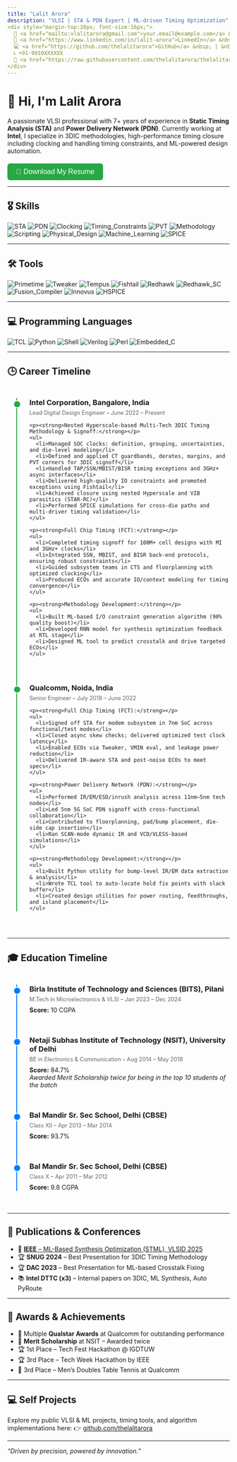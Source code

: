 ```yaml
---
title: "Lalit Arora"
description: "VLSI | STA & PDN Expert | ML-driven Timing Optimization"
<div style="margin-top:20px; font-size:16px;">
  📧 <a href="mailto:vlalitarora@gmail.com">your.email@example.com</a> &nbsp; | &nbsp;
  🔗 <a href="https://www.linkedin.com/in/lalit-arora">LinkedIn</a> &nbsp; | &nbsp;
  💻 <a href="https://github.com/thelalitarora">GitHub</a> &nbsp; | &nbsp;
  📞 +91-9910XXXXXX
  📄 <a href="https://raw.githubusercontent.com/thelalitarora/thelalitarora.github.io/main/RESUME.pdf">Download Resume</a>
</div>
---
```


# 👋 Hi, I'm Lalit Arora

A passionate VLSI professional with 7+ years of experience in **Static Timing Analysis (STA)** and **Power Delivery Network (PDN)**. Currently working at **Intel**, I specialize in 3DIC methodologies, high-performance timing closure including clocking and handling timing constraints, and ML-powered design automation. 

<div style="margin-top:20px;">
  <a href="https://raw.githubusercontent.com/thelalitarora/thelalitarora.github.io/main/RESUME.pdf" target="_blank" style="text-decoration:none;">
    <button style="padding: 10px 20px; background-color:#28a745; color:white; border:none; border-radius:6px; font-size:16px;">
      📄 Download My Resume
    </button>
  </a>
</div>

---

## 🎖️ Skills

![STA](https://img.shields.io/badge/STA-Expert-brightgreen)
![PDN](https://img.shields.io/badge/PDN-Expert-brightgreen)
![Clocking](https://img.shields.io/badge/Clocking-Expert-brightgreen)
![Timing_Constraints](https://img.shields.io/badge/Timing_Constraints-Expert-brightgreen)
![PVT](https://img.shields.io/badge/PVT-Advanced-blue)
![Methodology](https://img.shields.io/badge/Methodology-Advanced-blue)
![Scripting](https://img.shields.io/badge/Scripting-Advanced-blue)
![Physical_Design](https://img.shields.io/badge/Physical_Design-Intermediate-yellow)
![Machine_Learning](https://img.shields.io/badge/ML_in_VLSI-Intermediate-yellow)
![SPICE](https://img.shields.io/badge/SPICE-Intermediate-yellow)

---

## 🛠️ Tools

![Primetime](https://img.shields.io/badge/Primetime-Expert-brightgreen)
![Tweaker](https://img.shields.io/badge/Tweaker-Expert-brightgreen)
![Tempus](https://img.shields.io/badge/Tempus-Advanced-brightgreen)
![Fishtail](https://img.shields.io/badge/Fishtail-Advanced-blue)
![Redhawk](https://img.shields.io/badge/Redhawk-Advanced-blue)
![Redhawk_SC](https://img.shields.io/badge/Redhawk_SC-Advanced-blue)
![Fusion_Compiler](https://img.shields.io/badge/Fusion_Compiler-Intermediate-yellow)
![Innovus](https://img.shields.io/badge/Innovus-Intermediate-yellow)
![HSPICE](https://img.shields.io/badge/HSPICE-Intermediate-yellow)

---

## 💻 Programming Languages

![TCL](https://img.shields.io/badge/TCL-Expert-brightgreen)
![Python](https://img.shields.io/badge/Python-Expert-brightgreen)
![Shell](https://img.shields.io/badge/Shell-Advanced-blue)
![Verilog](https://img.shields.io/badge/Verilog-Intermediate-yellow)
![Perl](https://img.shields.io/badge/Perl-Intermediate-yellow)
![Embedded_C](https://img.shields.io/badge/Embedded_C-Intermediate-yellow)

---

## 🕒 Career Timeline

<style>
.timeline {
  position: relative;
  margin: 40px 0;
  padding: 0;
  list-style: none;
  max-width: 900px;
}
.timeline::before {
  content: '';
  position: absolute;
  top: 0;
  bottom: 0;
  left: 20px;
  width: 2px;
  background: #28a745;
}
.timeline-item {
  position: relative;
  margin-bottom: 60px;
  padding-left: 50px;
}
.timeline-item::before {
  content: '';
  position: absolute;
  top: 5px;
  left: 13px;
  width: 14px;
  height: 14px;
  border-radius: 50%;
  background: #28a745;
  border: 2px solid white;
}
.timeline-item h3 {
  margin: 0 0 6px;
}
.timeline-item span {
  font-size: 0.9em;
  color: #666;
}
.timeline-item ul {
  margin-top: 10px;
  padding-left: 20px;
}
.timeline-item li {
  margin-bottom: 6px;
}
</style>

<ul class="timeline">

  <li class="timeline-item">
    <h3>Intel Corporation, Bangalore, India</h3>
    <span>Lead Digital Design Engineer – June 2022 – Present</span>

    <p><strong>Nested Hyperscale-based Multi-Tech 3DIC Timing Methodology & Signoff:</strong></p>
    <ul>
      <li>Managed SOC clocks: definition, grouping, uncertainties, and die-level modeling</li>
      <li>Defined and applied CT guardbands, derates, margins, and PVT corners for 3DIC signoff</li>
      <li>Handled TAP/SSN/MBIST/BISR timing exceptions and 3GHz+ async interfaces</li>
      <li>Delivered high-quality IO constraints and promoted exceptions using Fishtail</li>
      <li>Achieved closure using nested Hyperscale and VIB parasitics (STAR-RC)</li>
      <li>Performed SPICE simulations for cross-die paths and multi-driver timing validation</li>
    </ul>

    <p><strong>Full Chip Timing (FCT):</strong></p>
    <ul>
      <li>Completed timing signoff for 100M+ cell designs with MI and 3GHz+ clocks</li>
      <li>Integrated SSN, MBIST, and BISR back-end protocols, ensuring robust constraints</li>
      <li>Guided subsystem teams in CTS and floorplanning with optimized clocking</li>
      <li>Produced ECOs and accurate IO/context modeling for timing convergence</li>
    </ul>

    <p><strong>Methodology Development:</strong></p>
    <ul>
      <li>Built ML-based I/O constraint generation algorithm (90% quality boost)</li>
      <li>Developed RNN model for synthesis optimization feedback at RTL stage</li>
      <li>Designed ML tool to predict crosstalk and drive targeted ECOs</li>
    </ul>
  </li>

  <li class="timeline-item">
    <h3>Qualcomm, Noida, India</h3>
    <span>Senior Engineer – July 2018 – June 2022</span>

    <p><strong>Full Chip Timing (FCT):</strong></p>
    <ul>
      <li>Signed off STA for modem subsystem in 7nm SoC across functional/test modes</li>
      <li>Closed async skew checks; delivered optimized test clock latency</li>
      <li>Enabled ECOs via Tweaker, VMIN eval, and leakage power reduction</li>
      <li>Delivered IR-aware STA and post-noise ECOs to meet specs</li>
    </ul>

    <p><strong>Power Delivery Network (PDN):</strong></p>
    <ul>
      <li>Performed IR/EM/ESD/inrush analysis across 11nm–5nm tech nodes</li>
      <li>Led 5nm 5G SoC PDN signoff with cross-functional collaboration</li>
      <li>Contributed to floorplanning, pad/bump placement, die-side cap insertion</li>
      <li>Ran SCAN-mode dynamic IR and VCD/VLESS-based simulations</li>
    </ul>

    <p><strong>Methodology Development:</strong></p>
    <ul>
      <li>Built Python utility for bump-level IR/EM data extraction & analysis</li>
      <li>Wrote TCL tool to auto-locate hold fix points with slack buffer</li>
      <li>Created design utilities for power routing, feedthroughs, and island placement</li>
    </ul>
  </li>

</ul>

---

## 🎓 Education Timeline

<style>
.edu-timeline {
  position: relative;
  margin: 40px 0;
  padding: 0;
  list-style: none;
  max-width: 900px;
}
.edu-timeline::before {
  content: '';
  position: absolute;
  top: 0;
  bottom: 0;
  left: 20px;
  width: 2px;
  background: #007bff;
}
.edu-item {
  position: relative;
  margin-bottom: 50px;
  padding-left: 50px;
}
.edu-item::before {
  content: '';
  position: absolute;
  top: 5px;
  left: 13px;
  width: 14px;
  height: 14px;
  border-radius: 50%;
  background: #007bff;
  border: 2px solid white;
}
.edu-item h3 {
  margin: 0 0 6px;
}
.edu-item span {
  font-size: 0.9em;
  color: #666;
}
.edu-item p {
  margin: 8px 0 0;
}
</style>

<ul class="edu-timeline">

  <li class="edu-item">
    <h3>Birla Institute of Technology and Sciences (BITS), Pilani</h3>
    <span>M.Tech in Microelectronics & VLSI – Jan 2023 – Dec 2024</span>
    <p><strong>Score:</strong> 10 CGPA</p>
  </li>

  <li class="edu-item">
    <h3>Netaji Subhas Institute of Technology (NSIT), University of Delhi</h3>
    <span>BE in Electronics & Communication – Aug 2014 – May 2018</span>
    <p><strong>Score:</strong> 84.7%<br>
    <em>Awarded Merit Scholarship twice for being in the top 10 students of the batch</em></p>
  </li>

  <li class="edu-item">
    <h3>Bal Mandir Sr. Sec School, Delhi (CBSE)</h3>
    <span>Class XII – Apr 2013 – Mar 2014</span>
    <p><strong>Score:</strong> 93.7%</p>
  </li>

  <li class="edu-item">
    <h3>Bal Mandir Sr. Sec School, Delhi (CBSE)</h3>
    <span>Class X – Apr 2011 – Mar 2012</span>
    <p><strong>Score:</strong> 9.8 CGPA</p>
  </li>

</ul>

---

## 📄 Publications & Conferences

- 📝 [**IEEE** – ML-Based Synthesis Optimization (STML), VLSID 2025](https://ieeexplore.ieee.org/document/10900719)  
- 🏆 **SNUG 2024** – Best Presentation for 3DIC Timing Methodology  
- 🏆 **DAC 2023** – Best Presentation for ML-based Crosstalk Fixing  
- 📚 **Intel DTTC (x3)** – Internal papers on 3DIC, ML Synthesis, Auto PyRoute

---

## 🏅 Awards & Achievements

- 🥇 Multiple **Qualstar Awards** at Qualcomm for outstanding performance  
- 🥈 **Merit Scholarship** at NSIT – Awarded twice  
- 🏆 1st Place – Tech Fest Hackathon @ IGDTUW  
- 🏆 3rd Place – Tech Week Hackathon by IEEE  
- 🏓 3rd Place – Men’s Doubles Table Tennis at Qualcomm

---

## 💻 Self Projects

Explore my public VLSI & ML projects, timing tools, and algorithm implementations here:
👉 [github.com/thelalitarora](https://github.com/thelalitarora)

---



_“Driven by precision, powered by innovation.”_
